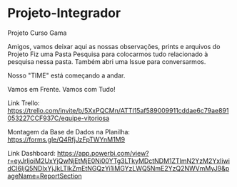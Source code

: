 # Projeto-Integrador
Projeto Curso Gama

Amigos, vamos deixar aqui as nossas observações, prints e arquivos do Projeto
Fiz uma Pasta Pesquisa para colocarmos tudo relacionado à pesquisa nessa pasta.
Também abri uma Issue para conversarmos.

Nosso "TIME" está começando a andar.

Vamos em Frente. Vamos com Tudo!



Link Trello: https://trello.com/invite/b/5XxPQCMn/ATTI15af589009911cddae6c79ae891053227CCF937C/equipe-vitoriosa


Montagem da Base de Dados na Planilha:  https://forms.gle/Q4RfjJzFpTWYnM1M9


Link Dashboard: https://app.powerbi.com/view?r=eyJrIjoiM2UxYjQwNjEtMjE0Ni00YTg3LTkyMDctNDM1ZTlmN2YzM2YxIiwidCI6IjQ5NDIxYjJkLTlkZmEtNGQzYi1iMGYzLWQ5NmE2YzQ2NWVmMyJ9&pageName=ReportSection